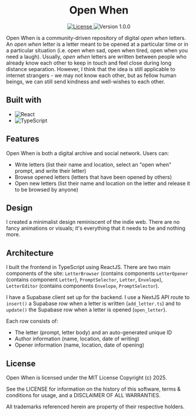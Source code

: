 <h1 align="center">Open When</h1>

<p align="center">

  <a href="https://opensource.org/licenses/MIT">
    <img alt="License" src="https://img.shields.io/badge/License-MIT-green?style=for-the-badge">
  </a>

  <img alt="Version 1.0.0" src="https://img.shields.io/badge/Version-1.0.0-blue?style=for-the-badge">
  
</p>

Open When is a community-driven repository of digital *open when* letters. An *open when* letter is a letter meant to be opened at a particular time or in a particular situation (i.e. open when sad, open when tired, open when you need a laugh). Usually, *open when* letters are written between people who already know each other to keep in touch and feel close during long distance separation. However, I think that the idea is still applicable to internet strangers - we may not know each other, but as fellow human beings, we can still send kindness and well-wishes to each other.

## Built with
- ![React](https://img.shields.io/badge/React-20232A?logo=react&logoColor=61DAFB&style=for-the-badge)
- ![TypeScript](https://img.shields.io/badge/TypeScript-3178C6?logo=typescript&logoColor=white&style=for-the-badge)

## Features

Open When is both a digital archive and social network. Users can:
- Write letters (list their name and location, select an "open when" prompt, and write their letter)
- Browse opened letters (letters that have been opened by others)
- Open new letters (list their name and location on the letter and release it to be browsed by anyone)

## Design

I created a minimalist design reminiscent of the indie web. There are no fancy animations or visuals; it's everything that it needs to be and nothing more.

## Architecture

I built the frontend in TypeScript using ReactJS. There are two main components of the site: `LetterBrowser` (contains components `LetterOpener` (contains component `Letter`), `PromptSelector`, `Letter`, `Envelope`), `LetterEditor` (contains components `Envelope`, `PromptSelector`).

I have a Supabase client set up for the backend. I use a NextJS API route to `insert()` a Supabase row when a letter is written (`add_letter.ts`) and to `update()` the Supabase row when a letter is opened (`open_letter`). 

Each row consists of:
- The letter (prompt, letter body) and an auto-generated unique ID
- Author information (name, location, date of writing)
- Opener information (name, location, date of opening)

## License

Open When is licensed under the MIT License Copyright (c) 2025.

See the LICENSE for information on the history of this software, terms & conditions for usage, and a DISCLAIMER OF ALL WARRANTIES.

All trademarks referenced herein are property of their respective holders.
